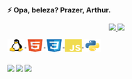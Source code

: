 ### ⚡ Opa, beleza? Prazer, Arthur. 

<div align="center">
  <a href="https://github.com/Arthurzitos">
  <img height="180em" src="https://github-readme-stats.vercel.app/api?username=Arthurzitos&show_icons=true&theme=cobalt&include_all_commits=true&count_private=true"/>
  <img height="180em" src="https://github-readme-stats.vercel.app/api/top-langs/?username=Arthurzitos&&layout=compact&langs_count=7&theme=cobalt"/>
</div>
  <div style="display: inline_block"><br>
    <img align="center" alt="Linux" height="30" width="40" src="https://github.com/devicons/devicon/blob/master/icons/linux/linux-original.svg">
    <img align="center" alt="HTML" height="30" width="40" src="https://raw.githubusercontent.com/devicons/devicon/master/icons/html5/html5-original.svg">
    <img align="center" alt="CSS" height="30" width="40" src="https://raw.githubusercontent.com/devicons/devicon/master/icons/css3/css3-original.svg">
    <img align="center" alt="Js" height="30" width="40" src="https://raw.githubusercontent.com/devicons/devicon/master/icons/javascript/javascript-plain.svg">
    <img align="center" alt="Python" height="30" width="40" src="https://raw.githubusercontent.com/devicons/devicon/master/icons/python/python-original.svg">
   <!-- <img align="center" alt="Csharp" height="30" width="40" src="https://raw.githubusercontent.com/devicons/devicon/master/icons/csharp/csharp-original.svg">-->
  </div>
  
##
  
 <div>
  <a href="https://instagram.com/aarthur_guimaraes" target="_blank"><img src="https://img.shields.io/badge/-Instagram-%23E4405F?style=for-the-badge&logo=instagram&logoColor=white" target="_blank"></a>
  <a href = "mailto:arthurgruimaraes@gmail.com.com"><img src="https://img.shields.io/badge/-Gmail-%23333?style=for-the-badge&logo=gmail&logoColor=white" target="_blank"></a>
  <a href="https://www.linkedin.com/in/arthur-guimarães-08b34a208/" target="_blank"><img src="https://img.shields.io/badge/-LinkedIn-%230077B5?style=for-the-badge&logo=linkedin&logoColor=white" target="_blank"></a>
   
   
 </div>
  <!-- ![Snake animation](https://github.com/xArthur29/xArthur29/blob/output/github-contribution-grid-snake.svg)  -->
